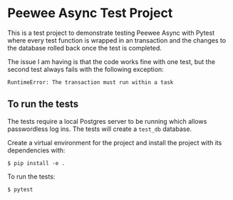 # Peewee Async Test Project

This is a test project to demonstrate testing Peewee Async with Pytest
where every test function is wrapped in an transaction and the changes
to the database rolled back once the test is completed.

The issue I am having is that the code works fine with one test, but the
second test always fails with the following exception:

    RuntimeError: The transaction must run within a task

## To run the tests

The tests require a local Postgres server to be running which allows
passwordless log ins. The tests will create a `test_db` database.

Create a virtual environment for the project and install the
project with its dependencies with:

    $ pip install -e .

To run the tests:

    $ pytest

